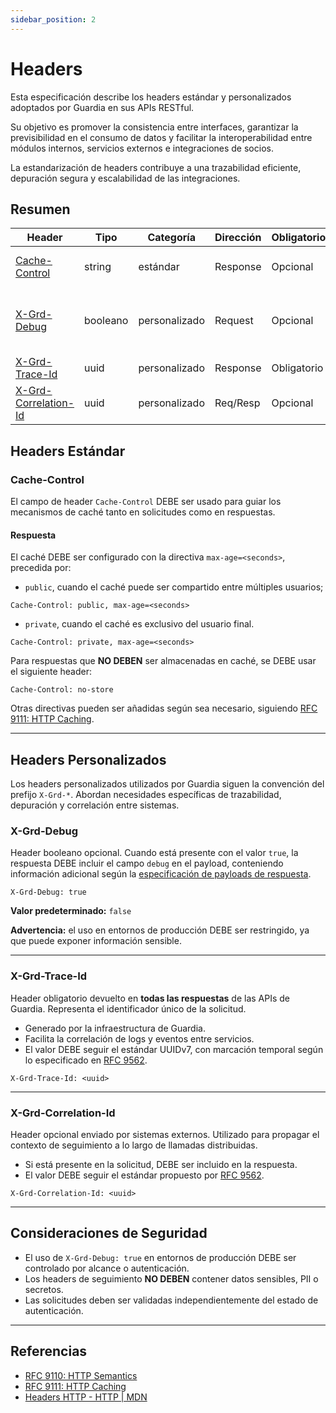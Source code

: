 ```yaml
---
sidebar_position: 2
---
```


# Headers

Esta especificación describe los headers estándar y personalizados adoptados por Guardia en sus APIs RESTful.

Su objetivo es promover la consistencia entre interfaces, garantizar la previsibilidad en el consumo de datos y facilitar la interoperabilidad entre módulos internos, servicios externos e integraciones de socios.

La estandarización de headers contribuye a una trazabilidad eficiente, depuración segura y escalabilidad de las integraciones.

## Resumen

| Header                  | Tipo     | Categoría | Dirección | Obligatorio | Propósito                                 |
|-------------------------|----------|-----------|-----------|-------------|--------------------------------------------|
| [Cache-Control](#cache-control)           | string   | estándar  | Response  | Opcional    | Directivas de control de caché            |
| [X-Grd-Debug](#x-grd-debug)             | booleano | personalizado | Request   | Opcional    | Habilita el retorno de información de depuración     |
| [X-Grd-Trace-Id](#x-grd-trace-id)          | uuid     | personalizado | Response  | Obligatorio | Trazabilidad interna                   |
| [X-Grd-Correlation-Id](#x-grd-correlation-id)    | uuid     | personalizado | Req/Resp  | Opcional    | Propagación de contexto externo            |


## Headers Estándar

### Cache-Control

El campo de header `Cache-Control` DEBE ser usado para guiar los mecanismos de caché tanto en solicitudes como en respuestas.

#### Respuesta

El caché DEBE ser configurado con la directiva `max-age=<seconds>`, precedida por:

- `public`, cuando el caché puede ser compartido entre múltiples usuarios;

```http
Cache-Control: public, max-age=<seconds>
```

- `private`, cuando el caché es exclusivo del usuario final.

```http
Cache-Control: private, max-age=<seconds>
```

Para respuestas que **NO DEBEN** ser almacenadas en caché, se DEBE usar el siguiente header:

```http
Cache-Control: no-store
```

Otras directivas pueden ser añadidas según sea necesario, siguiendo [RFC 9111: HTTP Caching](https://datatracker.ietf.org/doc/html/rfc9111#section-5.2).

---

## Headers Personalizados

Los headers personalizados utilizados por Guardia siguen la convención del prefijo `X-Grd-*`. Abordan necesidades específicas de trazabilidad, depuración y correlación entre sistemas.

### X-Grd-Debug

Header booleano opcional. Cuando está presente con el valor `true`, la respuesta DEBE incluir el campo `debug` en el payload, conteniendo información adicional según la [especificación de payloads de respuesta](./http-response-payloads.md#debug).

```http
X-Grd-Debug: true
```

**Valor predeterminado:** `false`

**Advertencia:** el uso en entornos de producción DEBE ser restringido, ya que puede exponer información sensible.

---

### X-Grd-Trace-Id

Header obligatorio devuelto en **todas las respuestas** de las APIs de Guardia. Representa el identificador único de la solicitud.

- Generado por la infraestructura de Guardia.
- Facilita la correlación de logs y eventos entre servicios.
- El valor DEBE seguir el estándar UUIDv7, con marcación temporal según lo especificado en [RFC 9562](https://datatracker.ietf.org/doc/html/rfc9562#name-uuid-version-7).

```http
X-Grd-Trace-Id: <uuid>
```

---

### X-Grd-Correlation-Id

Header opcional enviado por sistemas externos. Utilizado para propagar el contexto de seguimiento a lo largo de llamadas distribuidas.

- Si está presente en la solicitud, DEBE ser incluido en la respuesta.
- El valor DEBE seguir el estándar propuesto por [RFC 9562](https://datatracker.ietf.org/doc/html/rfc9562).

```http
X-Grd-Correlation-Id: <uuid>
```

---

## Consideraciones de Seguridad

- El uso de `X-Grd-Debug: true` en entornos de producción DEBE ser controlado por alcance o autenticación.
- Los headers de seguimiento **NO DEBEN** contener datos sensibles, PII o secretos.
- Las solicitudes deben ser validadas independientemente del estado de autenticación.

---

## Referencias

- [RFC 9110: HTTP Semantics](https://datatracker.ietf.org/doc/html/rfc9110)
- [RFC 9111: HTTP Caching](https://datatracker.ietf.org/doc/html/rfc9111)
- [Headers HTTP - HTTP | MDN](https://developer.mozilla.org/es/docs/Web/HTTP/Headers)